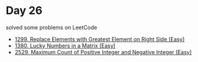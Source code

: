 # Day 26

solved some problems on LeetCode

- [1299. Replace Elements with Greatest Element on Right Side (Easy)](https://leetcode.com/problems/replace-elements-with-greatest-element-on-right-side/description/)
- [1380. Lucky Numbers in a Matrix (Easy)](https://leetcode.com/problems/lucky-numbers-in-a-matrix/description/)
- [2529. Maximum Count of Positive Integer and Negative Integer (Easy)](https://leetcode.com/problems/maximum-count-of-positive-integer-and-negative-integer/description/)
